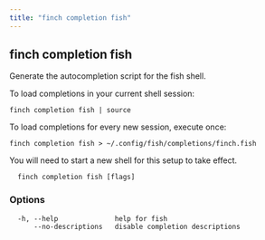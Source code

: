 ```yaml
---
title: "finch completion fish"
---
```


## finch completion fish

Generate the autocompletion script for the fish shell.

To load completions in your current shell session:

	finch completion fish | source

To load completions for every new session, execute once:

	finch completion fish > ~/.config/fish/completions/finch.fish

You will need to start a new shell for this setup to take effect.

```
  finch completion fish [flags]
```

### Options

```
  -h, --help              help for fish
      --no-descriptions   disable completion descriptions
```
